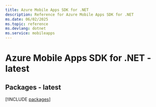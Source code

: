 ```yaml
---
title: Azure Mobile Apps SDK for .NET
description: Reference for Azure Mobile Apps SDK for .NET
ms.date: 06/02/2025
ms.topic: reference
ms.devlang: dotnet
ms.service: mobileapps
---
```

# Azure Mobile Apps SDK for .NET - latest
## Packages - latest
[!INCLUDE [packages](mobile-apps-index.md)]